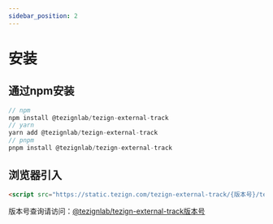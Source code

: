 ```yaml
---
sidebar_position: 2
---
```

 # 安装

 ## 通过npm安装

```typescript
// npm
npm install @tezignlab/tezign-external-track
// yarn
yarn add @tezignlab/tezign-external-track
// pnpm 
pnpm install @tezignlab/tezign-external-track
```



## 浏览器引入
```html
<script src="https://static.tezign.com/tezign-external-track/{版本号}/tezignExternalTrack.browser.min.js" ></script>
```
版本号查询请访问：[@tezignlab/tezign-external-track版本号](https://static.tezign.com/tezign-external-track/version.json "@tezignlab/tezign-external-track版本号")


